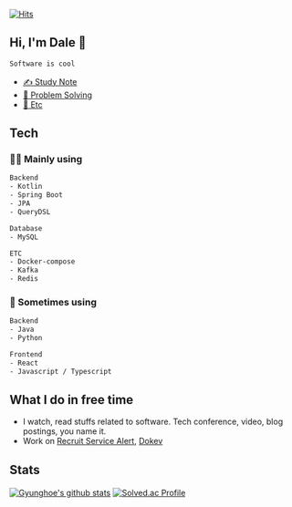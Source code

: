 [![Hits](https://hits.seeyoufarm.com/api/count/incr/badge.svg?url=https%3A%2F%2Fgithub.com%2FGummybearr&count_bg=%2379C83D&title_bg=%23555555&icon=&icon_color=%23E7E7E7&title=hits&edge_flat=false)](https://hits.seeyoufarm.com)

 
## Hi, I'm Dale 👋

```html
Software is cool
```
- [✍️ Study Note](https://velog.io/@gyunghoe)
- [🤔 Problem Solving](https://solved.ac/gyunghoe)
- [📑 Etc](https://www.notion.so/375d5c7ce35042538e7c11645111c1ba)

## Tech

### 🧑‍💻 Mainly using

```html
Backend
- Kotlin
- Spring Boot
- JPA
- QueryDSL

Database
- MySQL

ETC
- Docker-compose
- Kafka
- Redis
```

### 👀 Sometimes using
```html
Backend
- Java
- Python

Frontend
- React
- Javascript / Typescript
```

## What I do in free time
- I watch, read stuffs related to software. Tech conference, video, blog postings, you name it.
- Work on [Recruit Service Alert](https://github.com/Gummybearr/Recruit_Bot_Skeleton_Code), [Dokev](https://github.com/dokevProject/dokev-server) 

## Stats

[![Gyunghoe's github stats](https://github-readme-stats.vercel.app/api?username=Gummybearr&show_icons=true&hide_border=true&count_private=true)](https://github.com/Gummybearr)
[![Solved.ac Profile](http://mazassumnida.wtf/api/v2/generate_badge?boj=gyunghoe)](https://solved.ac/gyunghoe) 　

<!--
**Gummybearr/Gummybearr** is a ✨ _special_ ✨ repository because its `README.md` (this file) appears on your GitHub profile.

Here are some ideas to get you started:

- 🔭 I’m currently working on ...
- 🌱 I’m currently learning ...
- 👯 I’m looking to collaborate on ...
- 🤔 I’m looking for help with ...
- 💬 Ask me about ...
- 📫 How to reach me: ...
- 😄 Pronouns: ...
- ⚡ Fun fact: ...
-->
